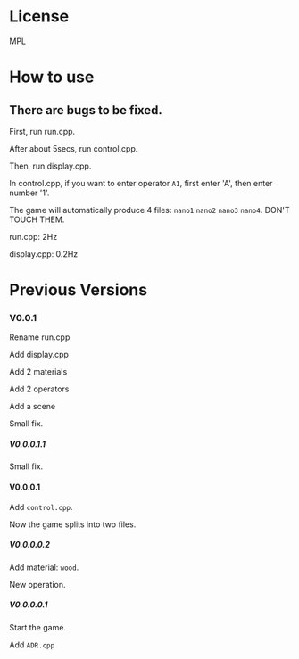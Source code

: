 # License

MPL

# How to use

## There are bugs to be fixed.

First, run run.cpp.

After about 5secs, run control.cpp.

Then, run display.cpp.

In control.cpp, if you want to enter operator `A1`, first enter 'A', then enter number '1'.

The game will automatically produce 4 files: `nano1` `nano2` `nano3` `nano4`. DON'T TOUCH THEM.

run.cpp: 2Hz

display.cpp: 0.2Hz

# Previous Versions

### V0.0.1

Rename run.cpp

Add display.cpp

Add 2 materials

Add 2 operators

Add a scene

Small fix.

##### V0.0.0.1.1

Small fix.

#### V0.0.0.1

Add `control.cpp`.

Now the game splits into two files.

##### V0.0.0.0.2

Add material:  `wood`.

New operation.

##### V0.0.0.0.1

Start the game.

Add `ADR.cpp`
